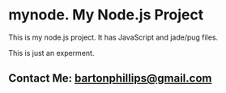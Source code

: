 # mynode. My Node.js Project

This is my node.js project. It has JavaScript and jade/pug files. 

This is just an experment.

## Contact Me: [bartonphillips@gmail.com](mailto:bartonphillips@gmail.com)
